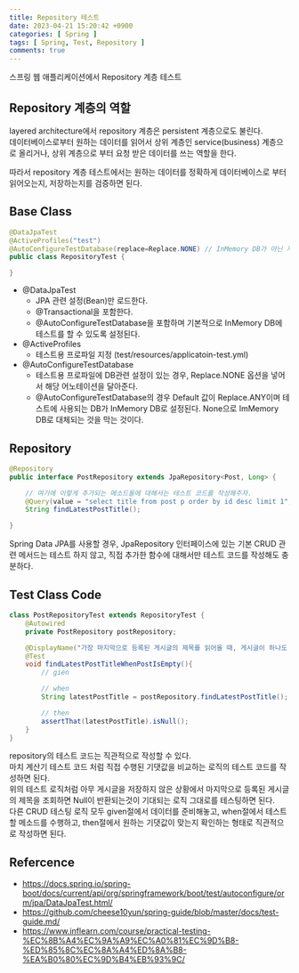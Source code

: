 ```yaml
---
title: Repository 테스트
date: 2023-04-21 15:20:42 +0900
categories: [ Spring ]
tags: [ Spring, Test, Repository ]
comments: true
---
```


스프링 웹 애플리케이션에서 Repository 계층 테스트

## Repository 계층의 역할
layered architecture에서 repository 계층은 persistent 계층으로도 불린다.  
데이터베이스로부터 원하는 데이터를 읽어서 상위 계층인 service(business) 계층으로 올리거나, 상위 계층으로 부터 요청 받은 데이터를 쓰는 역할을 한다.

따라서 repository 계층 테스트에서는 원하는 데이터를 정확하게 데이터베이스로 부터 읽어오는지, 저장하는지를 검증하면 된다. 

## Base Class

```java
@DataJpaTest
@ActiveProfiles("test")
@AutoConfigureTestDatabase(replace=Replace.NONE) // InMemory DB가 아닌 지정한 DB에서 테스트 하고 싶은 경우
public class RepositoryTest {

}
```
- @DataJpaTest  
    - JPA 관련 설정(Bean)만 로드한다.
    - @Transactional을 포함한다.
    - @AutoConfigureTestDatabase을 포함하며 기본적으로 InMemory DB에 테스트를 할 수 있도록 설정된다.
- @ActiveProfiles  
    - 테스트용 프로파일 지정 (test/resources/applicatoin-test.yml)
- @AutoConfigureTestDatabase  
    - 테스트용 프로파일에 DB관련 설정이 있는 경우, Replace.NONE 옵션을 넣어서 해당 어노테이션을 달아준다.    
    - @AutoConfigureTestDatabase의 경우 Default 값이 Replace.ANY이며 테스트에 사용되는 DB가 InMemory DB로 설정된다.   None으로 ImMemory DB로 대체되는 것을 막는 것이다.

## Repository 
```java
@Repository
public interface PostRepository extends JpaRepository<Post, Long> {

    // 여기에 이렇게 추가되는 메소드들에 대해서는 테스트 코드를 작성해주자.
    @Query(value = "select title from post p order by id desc limit 1", nativeQuery = true)
    String findLatestPostTitle();

}
```
Spring Data JPA를 사용할 경우, JpaRepository 인터페이스에 있는 기본 CRUD 관련 메서드는 테스트 하지 않고, 직접 추가한 함수에 대해서만 테스트 코드를 작성해도 충분하다. 

## Test Class Code
```java
class PostRepositoryTest extends RepositoryTest {
    @Autowired
    private PostRepository postRepository;

    @DisplayName("가장 마지막으로 등록된 게시글의 제목를 읽어올 때, 게시글이 하나도 없는 경우에는 null을 반환한다.")
    @Test
    void findLatestPostTitleWhenPostIsEmpty(){
        // gien 

        // when
        String latestPostTitle = postRepository.findLatestPostTitle();

        // then
        assertThat(latestPostTitle).isNull();
    }
}
```
repository의 테스트 코드는 직관적으로 작성할 수 있다.  
마치 계산기 테스트 코드 처럼 직접 수행된 기댓값을 비교하는 로직의 테스트 코드를 작성하면 된다.  
위의 테스트 로직처럼 아무 게시글을 저장하지 않은 상황에서 마지막으로 등록된 게시글의 제목을 조회하면 Null이 반환되는것이 기대되는 로직 그대로를 테스팅하면 된다.  
다른 CRUD 테스팅 로직 모두 given절에서 데이터를 준비해놓고, when절에서 테스트할 메소드를 수행하고, then절에서 원하는 기댓값이 맞는지 확인하는 형태로 직관적으로 작성하면 된다.


## Refercence
* <https://docs.spring.io/spring-boot/docs/current/api/org/springframework/boot/test/autoconfigure/orm/jpa/DataJpaTest.html/>
* <https://github.com/cheese10yun/spring-guide/blob/master/docs/test-guide.md/>
* <https://www.inflearn.com/course/practical-testing-%EC%8B%A4%EC%9A%A9%EC%A0%81%EC%9D%B8-%ED%85%8C%EC%8A%A4%ED%8A%B8-%EA%B0%80%EC%9D%B4%EB%93%9C/>